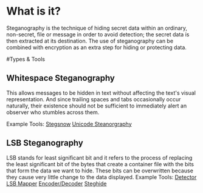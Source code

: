 # What is it?

Steganography is the technique of hiding secret data within an ordinary, non-secret, file or message in order to avoid detection; the secret data is then extracted at its destination. The use of steganography can be combined with encryption as an extra step for hiding or protecting data.

#Types & Tools

## Whitespace Steganography
This allows messages to be hidden in text without affecting the text's visual representation. And since trailing spaces and tabs occasionally occur naturally, their existence should not be sufficient to immediately alert an observer who stumbles across them.

Example Tools:
[Stegsnow](http://manpages.ubuntu.com/manpages/bionic/man1/stegsnow.1.html)
[Unicode Steanorgraphy](https://www.irongeek.com/i.php?page=security/unicode-steganography-homoglyph-encoder)

## LSB Steganography
LSB stands for least significant bit and it refers to the process of replacing the least significant bit of the bytes that create a container file with the bits that form the data we want to hide. These bits can be overwritten because they cause very little change to the data displayed. 
Example Tools:
[Detector](https://lukeslytalker.pythonanywhere.com/jsteg/scan)
[LSB Mapper](https://osric.com/chris/steganography/decode.html)
[Encoder/Decoder](https://stylesuxx.github.io/steganography/)
[Steghide](http://steghide.sourceforge.net/)